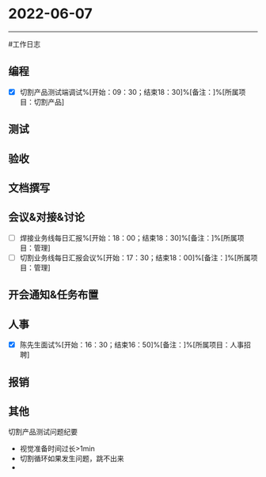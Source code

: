 # 2022-06-07 

---

#工作日志

## 编程
- [x] 切割产品测试端调试%[开始：09：30；结束18：30]%[备注：]%[所属项目：切割产品]


## 测试



## 验收 



## 文档撰写 



## 会议&对接&讨论

- [ ] 焊接业务线每日汇报%[开始：18：00；结束18：30]%[备注：]%[所属项目：管理]
- [ ] 切割业务线每日汇报会议%[开始：17：30；结束18：00]%[备注：]%[所属项目：管理]

## 开会通知&任务布置



## 人事
- [x] 陈先生面试%[开始：16：30；结束16：50]%[备注：]%[所属项目：人事招聘]


## 报销



## 其他


切割产品测试问题纪要

* 视觉准备时间过长>1min
* 切割循环如果发生问题，跳不出来
* 
